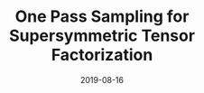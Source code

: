---
title: "One Pass Sampling for Supersymmetric Tensor Factorization"
collection: publications
date: 2019-08-16
venue: 'Under Reveiw'
paperurl: ''
citation: 'With: Supratim Shit, Rachit Chhayya, Anirban Dasgupta. <i>Under Review</i>.'
permalink: /publication/2015-10-01-paper-title-number-10
excerpt: 'This paper is about the number 3. The number 4 is left for future work.'
---